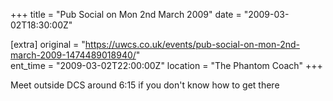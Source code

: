 +++
title = "Pub Social on Mon 2nd March 2009"
date = "2009-03-02T18:30:00Z"

[extra]
original = "https://uwcs.co.uk/events/pub-social-on-mon-2nd-march-2009-1474489018940/"    
ent_time = "2009-03-02T22:00:00Z"
location = "The Phantom Coach"
+++

Meet outside DCS around 6:15 if you don't know how to get there

